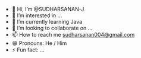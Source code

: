 - 👋 Hi, I’m @SUDHARSANAN-J
- 👀 I’m interested in ...
- 🌱 I’m currently learning Java
- 💞️ I’m looking to collaborate on ...
- 📫 How to reach me sudharsanan004@gmail.com
- 😄 Pronouns: He / Him
- ⚡ Fun fact: ...

<!---
SUDHARSANAN-J/SUDHARSANAN-J is a ✨ special ✨ repository because its `README.md` (this file) appears on your GitHub profile.
You can click the Preview link to take a look at your changes.
--->

